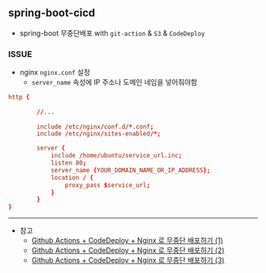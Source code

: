 ## spring-boot-cicd

- spring-boot 무중단배포 with `git-action` & `S3` & `CodeDeploy`

### ISSUE

- nginx `nginx.conf` 설정
  - `server_name` 속성에 IP 주소나 도메인 네임을 넣어줘야함

```conf
http {
        
        //...
        
        include /etc/nginx/conf.d/*.conf;
        include /etc/nginx/sites-enabled/*;

        server {
            include /home/ubuntu/service_url.inc;
            listen 80;
            server_name {YOUR_DOMAIN_NAME_OR_IP_ADDRESS};
            location / {
                proxy_pass $service_url;
            }
        }
}
```

---

- 참고
  - [Github Actions + CodeDeploy + Nginx 로 무중단 배포하기 (1)](https://wbluke.tistory.com/39)
  - [Github Actions + CodeDeploy + Nginx 로 무중단 배포하기 (2)](https://wbluke.tistory.com/40)
  - [Github Actions + CodeDeploy + Nginx 로 무중단 배포하기 (3)](https://wbluke.tistory.com/41)